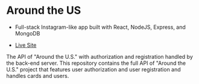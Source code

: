 # Around the US
- Full-stack Instagram-like app built with React, NodeJS, Express, and MongoDB
* [Live Site](https://tangerine-parfait-da1ff0.netlify.app/)

The API of "Around the U.S." with authorization and registration handled by the back-end server.
This repository contains the full API of "Around the U.S." project that features user authorization and user registration and handles cards and users. 


